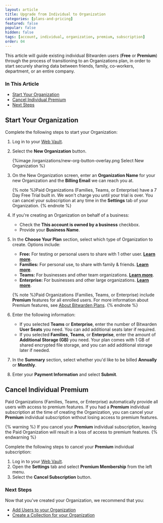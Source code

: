 ```yaml
---
layout: article
title: Upgrade from Individual to Organization
categories: [plans-and-pricing]
featured: false
popular: false
hidden: false
tags: [account, individual, organization, premium, subscription]
order: 04
---
```

This article will guide existing individual Bitwarden users (**Free** or **Premium**) through the process of transitioning to an Organizations plan, in order to start securely sharing data between friends, family, co-workers, department, or an entire company.

### In This Article
- [Start Your Organization](#start-your-organization)
- [Cancel Individual Premium](#cancel-individual-premium)
- [Next Steps](#next-steps)

## Start Your Organization

Complete the following steps to start your Organization:

1. Log in to your [Web Vault](https://vault.bitwarden.com/).
2. Select the **New Organization** button.

   {%image /organizations/new-org-button-overlay.png Select New Organization %}

3. On the New Organization screen, enter an **Organization Name** for your new Organization and the **Billing Email** we can reach you at.

   {% note %}Paid Organizations (Families, Teams, or Enterprise) have a 7 Day Free Trial built in. We won't charge you until your trial is over. You can cancel your subscription at any time in the **Settings** tab of your Organization.
   {% endnote %}

4. If you're creating an Organization on behalf of a business:
   - Check the **This account is owned by a business** checkbox.
   - Provide your **Business Name**.

5. In the **Choose Your Plan** section, select which type of Organization to create. Options include:
   - **Free:** For testing or personal users to share with 1 other user. **[Learn more](https://bitwarden.com/help/article/about-bitwarden-plans/#free-organizations/)**.
   - **Families:** For personal use, to share with family & friends. **[Learn more](https://bitwarden.com/help/article/about-bitwarden-plans/#families-organizations/)**.
   - **Teams:** For businesses and other team organizations. **[Learn more](https://bitwarden.com/help/article/about-bitwarden-plans/#teams-organizations/)**.
   - **Enterprise:** For businesses and other large organizations. **[Learn more](https://bitwarden.com/help/article/about-bitwarden-plans/#enterprise-organizations/)**.

   {% note %}Paid Organizations (Families, Teams, or Enterprise) include **Premium** features for all enrolled users. For more information about Premium features, see [About Bitwarden Plans](https://bitwarden.com/help/article/about-bitwarden-plans/#compare-the-plans/).
   {% endnote %}

6. Enter the following information:
   - If you selected **Teams** or **Enterprise**, enter the number of Bitwarden **User Seats** you need. You can add additional seats later if required.
   - If you selected **Families**, **Teams**, or **Enterprise**, enter the amount of **Additional Storage (GB)** you need. Your plan comes with 1 GB of shared encrypted file storage, and you can add additional storage later if needed.
7. In the **Summary** section, select whether you'd like to be billed **Annually** or **Monthly**.
8. Enter your **Payment Information** and select **Submit**.

## Cancel Individual Premium

Paid Organizations (Families, Teams, or Enterprise) automatically provide all users with access to premium features. If you had a **Premium** individual subscription at the time of creating the Organization, you can cancel your **Premium** individual subscription without losing access to premium features.

{% warning %}
If you cancel your **Premium** individual subscription, leaving the Paid Organization will result in a loss of access to premium features.
{% endwarning %}

Complete the following steps to cancel your **Premium** individual subscription:

1. Log in to your [Web Vault](https://vault.bitwarden.com/).
2. Open the **Settings** tab and select **Premium Membership** from the left menu.
3. Select the **Cancel Subscription** button.

### Next Steps

Now that you've created your Organization, we recommend that you:

- [Add Users to your Organization](https://bitwarden.com/help/article/managing-users/)
- [Create a Collection for your Organization](https://bitwarden.com/help/article/collections/)
